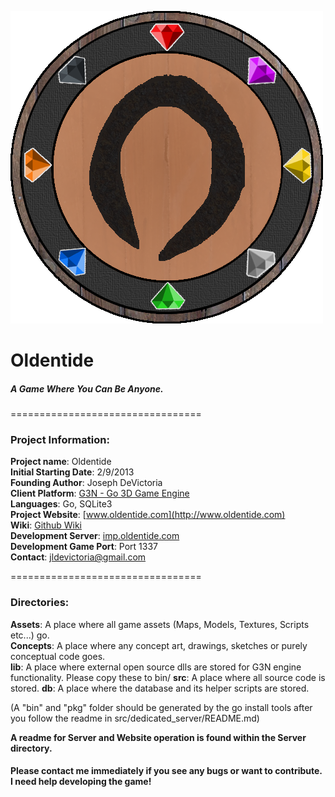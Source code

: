 ![Oldentide Logo](Concepts/Project/Logo_1.png?raw=true "Oldentide")

# Oldentide

##### A Game Where You Can Be Anyone.

=================================

### Project Information:

**Project name**: Oldentide<br>
**Initial Starting Date**: 2/9/2013<br>
**Founding Author**: Joseph DeVictoria<br>
**Client Platform**: [G3N - Go 3D Game Engine](https://github.com/g3n/engine)<br>
**Languages**: Go, SQLite3<br>
**Project Website**: [www.oldentide.com](http://www.oldentide.com)<br>
**Wiki**: [Github Wiki](https://github.com/Oldentide/Oldentide/wiki)<br>
**Development Server**: [imp.oldentide.com](imp.oldentide.com)<br>
**Development Game Port**: Port 1337<br>
**Contact**: jldevictoria@gmail.com

=================================

### Directories:

**Assets**:            A place where all game assets (Maps, Models, Textures, Scripts etc...) go.<br>
**Concepts**:          A place where any concept art, drawings, sketches or purely conceptual code goes.<br>
**lib**:               A place where external open source dlls are stored for G3N engine functionality. Please copy these to bin/
**src**:               A place where all source code is stored.
**db**:                A place where the database and its helper scripts are stored.

(A "bin" and "pkg" folder should be generated by the go install tools after you follow the readme in src/dedicated_server/README.md)

**A readme for Server and Website operation is found within the Server directory.**<br>

#### Please contact me immediately if you see any bugs or want to contribute.  I need help developing the game!

